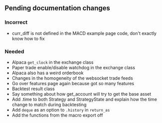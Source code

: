 ## Pending documentation changes

### Incorrect
- curr_diff is not defined in the MACD example page code, don't exactly know how to fix

### Needed
- Alpaca `get_clock` in the exchange class
- Paper trade enable/disable watchdog in the exchange class
- Alpaca also has a weird orderbook
- Changes in the homogeneity of the websocket trade feeds
- Go over features page again because got so many features
- Backtest result class
- Say something about how get_account will try to get the base asset
- Add .time to both Strategy and StrategyState and explain how the time change to match during backtesting
- Add `deque` as an option to `.history` in `return_as`
- Add the functions from the macro export off
